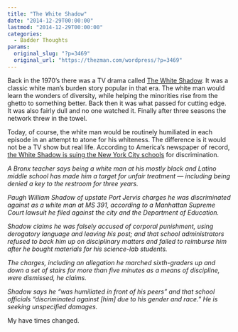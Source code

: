 ```yaml
---
title: "The White Shadow"
date: "2014-12-29T00:00:00"
lastmod: "2014-12-29T00:00:00"
categories:
  - Badder Thoughts
params:
  original_slug: "?p=3469"
  original_url: "https://thezman.com/wordpress/?p=3469"
---
```


Back in the 1970’s there was a TV drama called
<a href="http://en.wikipedia.org/wiki/The_White_Shadow" rel="noopener"
target="_blank">The White Shadow</a>. It was a classic white man’s
burden story popular in that era. The white man would learn the wonders
of diversity, while helping the minorities rise from the ghetto to
something better. Back then it was what passed for cutting edge. It was
also fairly dull and no one watched it. Finally after three seasons the
network threw in the towel.

Today, of course, the white man would be routinely humiliated in each
episode in an attempt to atone for his whiteness. The difference is it
would not be a TV show but real life. According to America’s newspaper
of record, <a
href="http://nypost.com/2014/12/28/teacher-sues-says-he-was-targeted-for-being-a-white-male/"
rel="noopener" target="_blank">the White Shadow is suing the New York
City schools</a> for discrimination.

*A Bronx teacher says being a white man at his mostly black and Latino
middle school has made him a target for unfair treatment — including
being denied a key to the restroom for three years.*

*Paugh William Shadow of upstate Port Jervis charges he was
discriminated against as a white man at MS 391, according to a Manhattan
Supreme Court lawsuit he filed against the city and the Department of
Education.*

*Shadow claims he was falsely accused of corporal punishment, using
derogatory language and leaving his post; and that school administrators
refused to back him up on disciplinary matters and failed to reimburse
him after he bought materials for his science-lab students.*

*The charges, including an allegation he marched sixth-graders up and
down a set of stairs for more than five minutes as a means of
discipline, were dismissed, he claims.*

*Shadow says he “was humiliated in front of his peers” and that school
officials “discriminated against \[him\] due to his gender and race.” He
is seeking unspecified damages.*

My have times changed.
